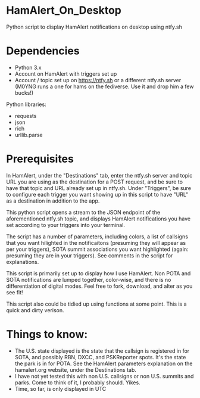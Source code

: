 # HamAlert_On_Desktop
Python script to display HamAlert notifications on desktop using ntfy.sh

# Dependencies
- Python 3.x
- Account on HamAlert with triggers set up
- Account / topic set up on https://ntfy.sh or a different ntfy.sh server (M0YNG runs a one for hams on the fediverse. Use it and drop him a few bucks!)

Python libraries:
 - requests
 - json
 - rich
 - urllib.parse

# Prerequisites

In HamAlert, under the "Destinations" tab, enter the ntfy.sh server and topic URL you are using as the destination for a POST request, and be sure to have that topic and URL already set up in ntfy.sh.
Under "Triggers", be sure to configure each trigger you want showing up in this script to have "URL" as a destination in addition to the app.

This python script opens a stream to the JSON endpoint of the aforementioned ntfy.sh topic, and displays HamAlert notifications you have set according to your triggers into your terminal.

The script has a number of parameters, including colors, a list of callsigns that you want hilighted in the notificaitons (presuming they will appear as per your triggers), SOTA summit associations you want highlighted (again: presuming they are in your triggers).  See comments in the script for explanations.

This script is primarily set up to display how I use HamAlert. Non POTA and SOTA notifications are lumped together, color-wise, and there is no differentiation of digital modes.  Feel free to fork, download, and alter as you see fit!

This script also could be tidied up using functions at some point.  This is a quick and dirty verison.

# Things to know:

- The U.S. state displayed is the state that the callsign is registered in for SOTA, and possibly RBN, DXCC, and PSKReporter spots.  It's the state the park is in for POTA.  See the HamAlert parameters explanation on the hamalert.org website, under the Destinations tab.
- I have not yet tested this with non U.S. callsigns or non U.S. summits and parks.  Come to think of it, I probably should.  Yikes.
- Time, so far, is only displayed in UTC

